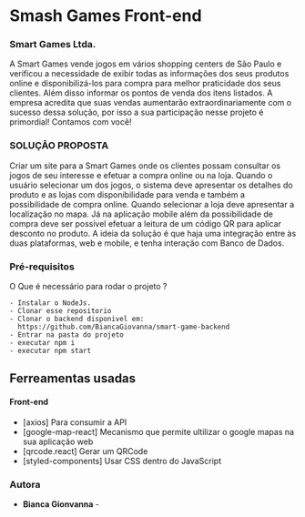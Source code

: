 # Smash Games Front-end

 ### Smart Games Ltda.
A Smart Games vende jogos em vários shopping centers de São Paulo e verificou a necessidade de exibir todas as informações dos seus produtos online e disponibilizá-los para compra para melhor praticidade dos seus clientes. Além disso informar os pontos de venda dos itens listados. 
A empresa acredita que suas vendas aumentarão extraordinariamente com o sucesso dessa solução, por isso a sua participação nesse projeto é primordial!
Contamos com você!

### SOLUÇÃO PROPOSTA
Criar um site para a Smart Games onde os clientes possam consultar os jogos de seu interesse e efetuar a compra online ou na loja.
Quando o usuário selecionar um dos jogos, o sistema deve apresentar os detalhes do produto e as lojas com disponibilidade para venda e também a possibilidade de compra online. Quando selecionar a loja deve apresentar a localização no mapa. 
Já na aplicação mobile além da possibilidade de compra deve ser possível efetuar a leitura de um código QR para aplicar desconto no produto.
A ideia da solução é que haja uma integração entre às duas plataformas, web e mobile, e tenha interação com Banco de Dados.

### Pré-requisitos

O Que é necessário para rodar o projeto ?

```
- Instalar o NodeJs.
- Clonar esse repositorio
- Clonar o backend disponivel em:
  https://github.com/BiancaGiovanna/smart-game-backend
- Entrar na pasta do projeto
- executar npm i
- executar npm start

```

## Ferreamentas usadas

#### **Front-end**

- [axios] Para consumir a API
- [google-map-react] Mecanismo que permite ultilizar o google mapas na sua aplicação web
- [qrcode.react] Gerar um QRCode
- [styled-components] Usar CSS dentro do JavaScript

### Autora

- **Bianca Gionvanna** -
